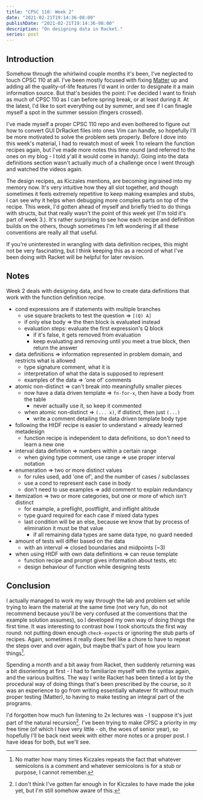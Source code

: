 ```yaml
---
title: "CPSC 110: Week 2"
date: "2021-02-21T19:14:36-08:00"
publishDate: "2021-02-21T19:14:36-08:00"
description: "On designing data in Racket."
series: post
---
```


## Introduction
Somehow through the whirlwind couple months it's been, I've neglected to touch CPSC 110 at all. I've been mostly focused with fixing [Matter](https://github.com/kewbish/matter) up and adding all the quality-of-life features I'd want in order to designate it a main information source. But that's besides the point: I've decided I want to finish as much of CPSC 110 as I can before spring break, or at least during it. At the latest, I'd like to sort everything out by summer, and see if I can finagle myself a spot in the summer session (fingers crossed). 

I've made myself a proper CPSC 110 repo and even bothered to figure out how to convert GUI DrRacket files into ones Vim can handle, so hopefully I'll be more motivated to solve the problem sets properly. Before I dove into this week's material, I had to rewatch most of week 1 to relearn the function recipes again, but I've made more notes this time round (and referred to the ones on my blog - I told y'all it would come in handy). Going into the data definitions section wasn't actually much of a challenge once I went through and watched the videos again.

The design recipes, as Kiczales mentions, are becoming ingrained into my memory now. It's very intuitive how they all slot together, and though sometimes it feels extremely repetitive to keep making examples and stubs, I can see why it helps when debugging more complex parts on top of the recipe. This week, I'd gotten ahead of myself and briefly tried to do things with structs, but that really wasn't the point of this week yet (I'm told it's part of week 3.). It's rather surprising to see how each recipe and definition builds on the others, though sometimes I'm left wondering if all these conventions are really all that useful.

If you're uninterested in wrangling with data definition recipes, this might not be very fascinating, but I think keeping this as a record of what I've been doing with Racket will be helpful for later revision.

## Notes
Week 2 deals with designing data, and how to create data definitions that work with the function definition recipe.

- cond expressions are if statements with multiple branches
	- use square brackets to test the question => `[(Q) A]`
	- if only else body => the then block is evaluated instead
	- evaluation steps: evaluate the first expression's Q block
		- if it's false, it gets removed from evaluation
		- keep evaluating and removing until you meet a true block, then return the answer
- data definitions => information represented in problem domain, and restricts what is allowed
	- type signature comment, what it is
	- interpretation of what the data is supposed to represent
	- examples of the data => 'one of' comments
- atomic non-distinct => can't break into meaningfully smaller pieces
	- now have a data driven template => `fn-for-x`, then have a body from the table
		- never actually use it, so keep it commented
	- when atomic non-distinct => `(... x)`, if distinct, then just `(...)`
		- write a comment detailing the data driven template body type
- following the HtDF recipe is easier to understand + already learned metadesign
	- function recipe is independent to data definitions, so don't need to learn a new one
- interval data definition => numbers within a certain range
	- when giving type comment, use range => use proper interval notation 
- enumeration => two or more distinct values
	- for rules used, add 'one of', and the number of cases / subclasses
	- use a cond to represent each case in body
	- don't need to use examples => add comment to explain redundancy
- itemization => two or more categories, but one or more of which isn't distinct
	- for example, a preflight, postflight, and inflight altitude
	- type guard required for each case if mixed data types
	- last condition will be an else, because we know that by process of elimination it must be that value
		- if all remaining data types are same data type, no guard needed
- amount of tests will differ based on the data
	- with an interval => closed boundaries and midpoints (~3)
- when using HtDF with own data definitions => can reuse template
	- function recipe and prompt gives information about tests, etc
	- design behaviour of function while designing tests

## Conclusion
I actually managed to work my way through the lab and problem set while trying to learn the material at the same time (not very fun, do not recommend because you'll be very confused at the conventions that the example solution assumes), so I developed my own way of doing things the first time. It was interesting to contrast how I took shortcuts the first way round: not putting down enough `check-expect`s or ignoring the stub parts of recipes. Again, sometimes it really does feel like a chore to have to repeat the steps over and over again, but maybe that's part of how you learn things[^1].

Spending a month and a bit away from Racket, then suddenly returning was a bit disorienting at first - I had to familiarize myself with the syntax again, and the various builtins. The way I write Racket has been tinted a lot by the procedural way of doing things that's been prescribed by the course, so it was an experience to go from writing essentially whatever fit without much proper testing (Matter), to having to make testing an integral part of the programs. 

I'd forgotten how much fun listening to 2x lectures was - I suppose it's just part of the natural recursion[^2]. I've been trying to make CPSC a priority in my free time (of which I have very little - oh, the woes of senior year), so hopefully I'll be back next week with either more notes or a proper post. I have ideas for both, but we'll see.

[^1]: No matter how many times Kiczales repeats the fact that whatever semicolons is a comment and whatever semicolons is for a stub or purpose, I cannot remember. 

[^2]: I don't think I've gotten far enough in for Kiczales to have made the joke yet, but I'm still somehow aware of this.
